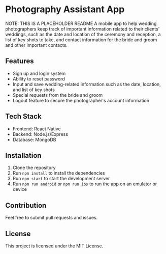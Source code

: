 # Photography Assistant App

NOTE: THIS IS A PLACEHOLDER README 
A mobile app to help wedding photographers keep track of important information related to their clients' weddings, such as the date and location of the ceremony and reception, a list of key shots to take, and contact information for the bride and groom and other important contacts.

## Features
- Sign up and login system
- Ability to reset password
- Input and save wedding-related information such as the date, location, and list of key shots
- Special requests from the bride and groom
- Logout feature to secure the photographer's account information

## Tech Stack
- Frontend: React Native
- Backend: Node.js/Express
- Database: MongoDB

## Installation
1. Clone the repository
2. Run `npm install` to install the dependencies
3. Run `npm start` to start the development server
4. Run `npm run android` or `npm run ios` to run the app on an emulator or device

## Contribution
Feel free to submit pull requests and issues.

## License
This project is licensed under the MIT License.
